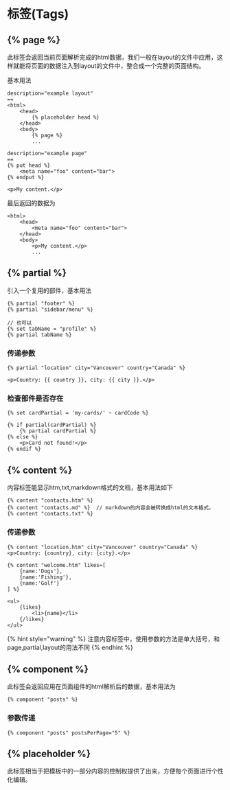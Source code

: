 # 标签\(Tags\)

## {% page %}

此标签会返回当前页面解析完成的html数据，我们一般在layout的文件中应用，这样就能将页面的数据注入到layout的文件中，整合成一个完整的页面结构。

基本用法

```text
description="example layout"
==
<html>
    <head>
        {% placeholder head %}
    </head>
    <body>
        {% page %}
        ...

description="example page"
==
{% put head %}
    <meta name="foo" content="bar">
{% endput %}

<p>My content.</p>
```

最后返回的数据为

```text
<html>
    <head>
        <meta name="foo" content="bar">
    </head>
    <body>
        <p>My content.</p>
        ...
```

## {% partial %}

引入一个复用的部件，基本用法

```text
{% partial "footer" %}
{% partial "sidebar/menu" %}

// 也可以
{% set tabName = "profile" %}
{% partial tabName %}
```

### 传递参数

```text
{% partial "location" city="Vancouver" country="Canada" %}

<p>Country: {{ country }}, city: {{ city }}.</p>
```

### 检查部件是否存在

```text
{% set cardPartial = 'my-cards/' ~ cardCode %}

{% if partial(cardPartial) %}
    {% partial cardPartial %}
{% else %}
    <p>Card not found!</p>
{% endif %}
```

## {% content %}

内容标签能显示htm,txt,markdown格式的文档，基本用法如下

```text
{% content "contacts.htm" %}
{% content "contacts.md" %}  // markdown的内容会被转换成html的文本格式。
{% content "contacts.txt" %}
```

### 传递参数

```markup
{% content "location.htm" city="Vancouver" country="Canada" %}
<p>Country: {country}, city: {city}.</p>
```

```markup
{% content "welcome.htm" likes=[
    {name:'Dogs'},
    {name:'Fishing'},
    {name:'Golf'}
] %}

<ul>
    {likes}
        <li>{name}</li>
    {/likes}
</ul>
```

{% hint style="warning" %}
注意内容标签中，使用参数的方法是单大括号，和page,partial,layout的用法不同
{% endhint %}

## {% component %}

此标签会返回应用在页面组件的html解析后的数据，基本用法为

```text
{% component "posts" %}
```

### 参数传递

```text
{% component "posts" postsPerPage="5" %}
```

## {% placeholder %}

此标签相当于把模板中的一部分内容的控制权提供了出来，方便每个页面进行个性化编辑。

